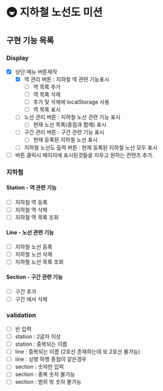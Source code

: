 # 🚇 지하철 노선도 미션

## 구현 기능 목록

### Display

- [x] 상단 메뉴 버튼제작
  - [x] 역 관리 버튼 : 지하철 역 관련 기능표시
    - [ ] 역 목록 추가
    - [ ] 역 목록 삭제
    - [ ] 추가 및 삭제에 localStorage 사용
    - [ ] 역 목록 표시
  - [ ] 노선 관리 버튼 : 지하철 노선 관련 기능 표시
    - [ ] 현재 노선 목록(종점과 함께) 표시
  - [ ] 구간 관리 버튼 : 구간 관련 기능 표시
    - [ ] 현재 등록된 지하철 노선 표시
  - [ ] 지하철 노선도 출력 버튼 : 현재 등록된 지하철 노선 모두 표시
- [ ] 버튼 클릭시 페이지에 표시된것들을 지우고 원하는 컨텐츠 추가.

### 지하철

#### Station - 역 관련 기능

- [ ] 지하철 역 등록
- [ ] 지하철 역 삭제
- [ ] 지하철 역 목록 조회

#### Line - 노선 관련 기능

- [ ] 지하철 노선 등록
- [ ] 지하철 노선 삭제
- [ ] 지하철 노선 목록 조회

#### Section - 구간 관련 기능

- [ ] 구간 추가
- [ ] 구간 에서 삭제

### validation

- [ ] 빈 입력
- [ ] station : 2글자 이상
- [ ] station : 중복되는 이름
- [ ] line : 중복되는 이름 (2호선 존재하는데 또 2호선 불가능)
- [ ] line : 상행 하행 종점이 같은경우
- [ ] section : 숫자만 입력
- [ ] section : 중복 숫자 불가능
- [ ] section : 범위 밖 숫자 불가능
